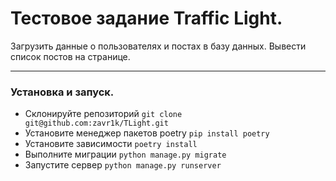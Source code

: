 # Тестовое задание Traffic Light.

Загрузить данные о пользователях и постах в базу данных. Вывести список постов на странице.

______

### Установка и запуск.
- Склонируйте репозиторий ```git clone git@github.com:zavr1k/TLight.git```
- Установите менеджер пакетов poetry ```pip install poetry```
- Установите зависимости ```poetry install```
- Выполните миграции ```python manage.py migrate```
- Запустите сервер ```python manage.py runserver```

